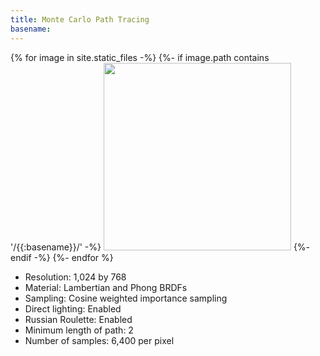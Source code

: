```yaml
---
title: Monte Carlo Path Tracing
basename:
---
```


{% for image in site.static_files -%}
{%- if image.path contains '/{{:basename}}/' -%}
<img src="{{ image.path }}" width="300"> 
{%- endif -%}
{%- endfor %}

* Resolution: 1,024 by 768
* Material: Lambertian and Phong BRDFs
* Sampling: Cosine weighted importance sampling
* Direct lighting: Enabled
* Russian Roulette: Enabled
* Minimum length of path: 2
* Number of samples: 6,400 per pixel
